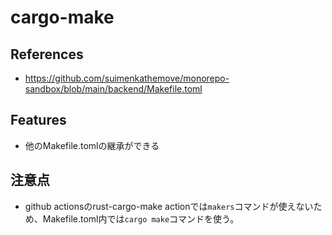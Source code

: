 # cargo-make

## References

- <https://github.com/suimenkathemove/monorepo-sandbox/blob/main/backend/Makefile.toml>

## Features

- 他のMakefile.tomlの継承ができる

## 注意点

- github actionsのrust-cargo-make actionでは`makers`コマンドが使えないため、Makefile.toml内では`cargo make`コマンドを使う。
